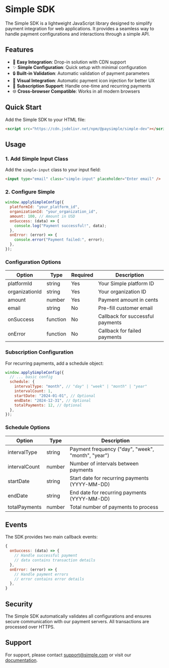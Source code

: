 # Simple SDK

The Simple SDK is a lightweight JavaScript library designed to simplify payment integration for web applications. It provides a seamless way to handle payment configurations and interactions through a simple API.

## Features

- 🚀 **Easy Integration**: Drop-in solution with CDN support
- ✨ **Simple Configuration**: Quick setup with minimal configuration
- 🔒 **Built-in Validation**: Automatic validation of payment parameters
- 🎨 **Visual Integration**: Automatic payment icon injection for better UX
- 📅 **Subscription Support**: Handle one-time and recurring payments
- 🌐 **Cross-browser Compatible**: Works in all modern browsers

## Quick Start

Add the Simple SDK to your HTML file:

```html
<script src="https://cdn.jsdelivr.net/npm/@paysimple/simple-dev"></script>
```

## Usage

### 1. Add Simple Input Class

Add the `simple-input` class to your input field:

```html
<input type="email" class="simple-input" placeholder="Enter email" />
```

### 2. Configure Simple

```javascript
window.applySimpleConfig({
  platformId: "your_platform_id",
  organizationId: "your_organization_id",
  amount: 100, // Amount in USD
  onSuccess: (data) => {
    console.log("Payment successful!", data);
  },
  onError: (error) => {
    console.error("Payment failed:", error);
  },
});
```

### Configuration Options

| Option         | Type     | Required | Description                      |
| -------------- | -------- | -------- | -------------------------------- |
| platformId     | string   | Yes      | Your Simple platform ID          |
| organizationId | string   | Yes      | Your organization ID             |
| amount         | number   | Yes      | Payment amount in cents          |
| email          | string   | No       | Pre-fill customer email          |
| onSuccess      | function | No       | Callback for successful payments |
| onError        | function | No       | Callback for failed payments     |

### Subscription Configuration

For recurring payments, add a schedule object:

```javascript
window.applySimpleConfig({
  // ... basic config
  schedule: {
    intervalType: "month", // "day" | "week" | "month" | "year"
    intervalCount: 1,
    startDate: "2024-01-01", // Optional
    endDate: "2024-12-31", // Optional
    totalPayments: 12, // Optional
  },
});
```

### Schedule Options

| Option        | Type   | Description                                        |
| ------------- | ------ | -------------------------------------------------- |
| intervalType  | string | Payment frequency ("day", "week", "month", "year") |
| intervalCount | number | Number of intervals between payments               |
| startDate     | string | Start date for recurring payments (YYYY-MM-DD)     |
| endDate       | string | End date for recurring payments (YYYY-MM-DD)       |
| totalPayments | number | Total number of payments to process                |

## Events

The SDK provides two main callback events:

```javascript
{
  onSuccess: (data) => {
    // Handle successful payment
    // data contains transaction details
  },
  onError: (error) => {
    // Handle payment errors
    // error contains error details
  },
}
```

## Security

The Simple SDK automatically validates all configurations and ensures secure communication with our payment servers. All transactions are processed over HTTPS.

## Support

For support, please contact support@simple.com or visit our [documentation](http://app.paysimple.io/api/docs).
